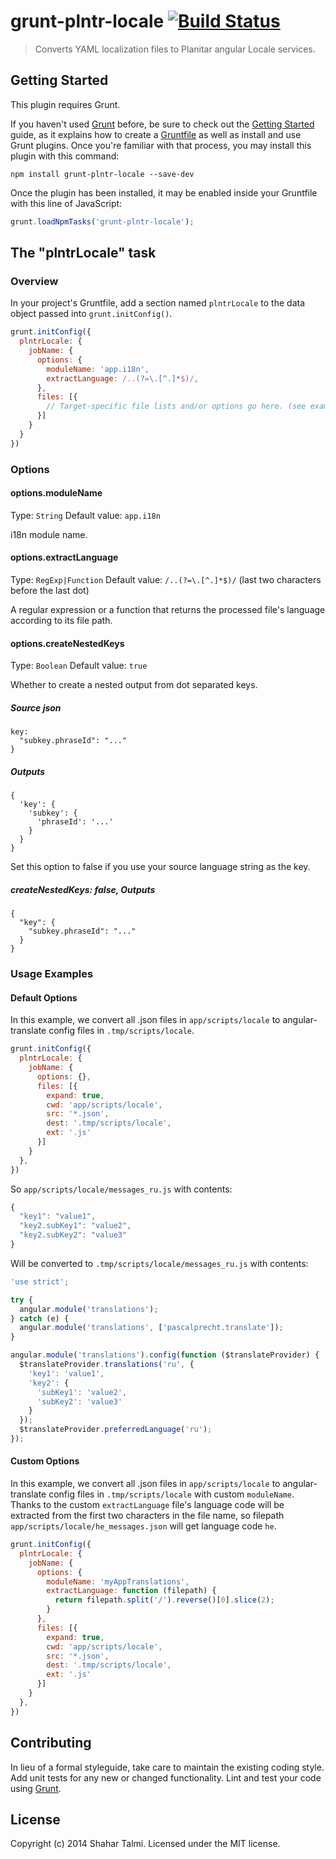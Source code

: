 # grunt-plntr-locale [![Build Status](https://travis-ci.org/PlanitarInc/grunt-json-angular-translate.svg?branch=master)](https://travis-ci.org/PlanitarInc/grunt-json-angular-translate)

> Converts YAML localization files to Planitar angular Locale services.

## Getting Started
This plugin requires Grunt.

If you haven't used [Grunt](http://gruntjs.com/) before, be sure to check out the [Getting Started](http://gruntjs.com/getting-started) guide, as it explains how to create a [Gruntfile](http://gruntjs.com/sample-gruntfile) as well as install and use Grunt plugins. Once you're familiar with that process, you may install this plugin with this command:

```shell
npm install grunt-plntr-locale --save-dev
```

Once the plugin has been installed, it may be enabled inside your Gruntfile with this line of JavaScript:

```js
grunt.loadNpmTasks('grunt-plntr-locale');
```

## The "plntrLocale" task

### Overview
In your project's Gruntfile, add a section named `plntrLocale` to the data object passed into `grunt.initConfig()`.

```js
grunt.initConfig({
  plntrLocale: {
    jobName: {
      options: {
        moduleName: 'app.i18n',
        extractLanguage: /..(?=\.[^.]*$)/,
      },
      files: [{
        // Target-specific file lists and/or options go here. (see examples below)
      }]
    }
  }
})
```

### Options

#### options.moduleName
Type: `String`
Default value: `app.i18n`

i18n module name.

#### options.extractLanguage
Type: `RegExp|Function`
Default value: `/..(?=\.[^.]*$)/` (last two characters before the last dot)

A regular expression or a function that returns the processed file's language according to its file path.

#### options.createNestedKeys
Type: `Boolean`
Default value: `true`

Whether to create a nested output from dot separated keys.

##### Source json
```
key:
  "subkey.phraseId": "..."
}
```
##### Outputs
```
{
  'key': {
    'subkey': {
      'phraseId': '...'
    }
  }
}
```
Set this option to false if you use your source language string as the key.

##### createNestedKeys: false, Outputs
```
{
  "key": {
    "subkey.phraseId": "..."
  }
}
```

### Usage Examples

#### Default Options
In this example, we convert all .json files in `app/scripts/locale` to angular-translate config files in `.tmp/scripts/locale`.

```js
grunt.initConfig({
  plntrLocale: {
    jobName: {
      options: {},
      files: [{
        expand: true,
        cwd: 'app/scripts/locale',
        src: '*.json',
        dest: '.tmp/scripts/locale',
        ext: '.js'
      }]
    }
  },
})
```

So `app/scripts/locale/messages_ru.js` with contents:

```js
{
  "key1": "value1",
  "key2.subKey1": "value2",
  "key2.subKey2": "value3"
}
```

Will be converted to `.tmp/scripts/locale/messages_ru.js` with contents:

```js
'use strict';

try {
  angular.module('translations');
} catch (e) {
  angular.module('translations', ['pascalprecht.translate']);
}

angular.module('translations').config(function ($translateProvider) {
  $translateProvider.translations('ru', {
    'key1': 'value1',
    'key2': {
      'subKey1': 'value2',
      'subKey2': 'value3'
    }
  });
  $translateProvider.preferredLanguage('ru');
});
```

#### Custom Options
In this example, we convert all .json files in `app/scripts/locale` to angular-translate config files in `.tmp/scripts/locale` with custom `moduleName`. Thanks to the custom `extractLanguage` file's language code will be extracted from the first two characters in the file name, so filepath `app/scripts/locale/he_messages.json` will get language code `he`.

```js
grunt.initConfig({
  plntrLocale: {
    jobName: {
      options: {
        moduleName: 'myAppTranslations',
        extractLanguage: function (filepath) {
          return filepath.split('/').reverse()[0].slice(2);
        }
      },
      files: [{
        expand: true,
        cwd: 'app/scripts/locale',
        src: '*.json',
        dest: '.tmp/scripts/locale',
        ext: '.js'
      }]
    }
  },
})
```

## Contributing
In lieu of a formal styleguide, take care to maintain the existing coding style. Add unit tests for any new or changed functionality. Lint and test your code using [Grunt](http://gruntjs.com/).

## License
Copyright (c) 2014 Shahar Talmi. Licensed under the MIT license.
